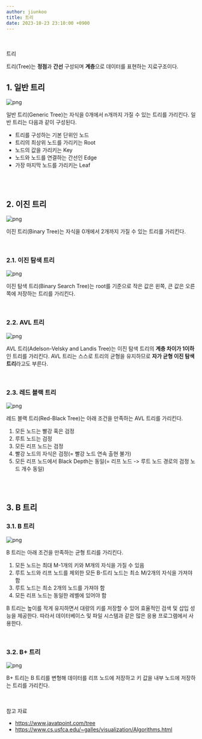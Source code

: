 ```yaml
---
author: jiunkoo
title: 트리
date: 2023-10-23 23:10:00 +0900
---
```


<br/>
<br/>

<div class="adm-note-dsa dsa-bold">
  <div class="adm-title-note-dsa">트리</div>
  <p>트리(Tree)는 <b>정점</b>과 <b>간선</b> 구성되며 <b>계층</b>으로 데이터를 표현하는 지료구조이다.</p>
</div>

## 1. 일반 트리

![png](/_assets/img/algorithm/theory/5-1.png)

일반 트리(Generic Tree)는 자식을 0개에서 n개까지 가질 수 있는 트리를 가리킨다. 일반 트리는 다음과 같이 구성된다.<br/>

* 트리를 구성하는 기본 단위인 노드
* 트리의 최상위 노드를 가리키는 Root
* 노드의 값을 가리키는 Key
* 노드와 노드를 연결하는 간선인 Edge
* 가장 마지막 노드를 가리키는 Leaf

<br/>
<br/>

## 2. 이진 트리

![png](/_assets/img/algorithm/theory/5-2.png)

이진 트리(Binary Tree)는 자식을 0개에서 2개까지 가질 수 있는 트리를 가리킨다.<br/>

<br/>

### 2.1. 이진 탐색 트리

![png](/_assets/img/algorithm/theory/5-3.png)

이진 탐색 트리(Binary Search Tree)는 root를 기준으로 작은 값은 왼쪽, 큰 값은 오른쪽에 저장하는 트리를 가리킨다.<br/>

<br/>

### 2.2. AVL 트리

![png](/_assets/img/algorithm/theory/5-4.png)

AVL 트리(Adelson-Velsky and Landis Tree)는 이진 탐색 트리의 **계층 차이가 1이하**인 트리를 가리킨다. AVL 트리는 스스로 트리의 균형을 유지하므로 **자가 균형 이진 탐색 트리**라고도 부른다.<br/>

<br/>

### 2.3. 레드 블랙 트리

![png](/_assets/img/algorithm/theory/5-5.png)

레드 블랙 트리(Red-Black Tree)는 아래 조건을 만족하는 AVL 트리를 가리킨다.<br/>

1. 모든 노드는 빨강 혹은 검정<br/>
2. 루트 노드는 검정<br/>
3. 모든 리프 노드는 검정<br/>
4. 빨강 노드의 자식은 검정(= 빨강 노드 연속 출현 불가)<br/>
5. 모든 리프 노드에서 Black Depth는 동일(= 리프 노드 -> 루트 노드 경로의 검정 노드 개수 동일)

<br/>
<br/>

## 3. B 트리

### 3.1. B 트리

![png](/_assets/img/algorithm/theory/5-6.png)

B 트리는 아래 조건을 만족하는 균형 트리를 가리킨다.<br/>

1. 모든 노드는 최대 M-1개의 키와 M개의 자식을 가질 수 있음
2. 루트 노드와 리프 노드를 제외한 모든 B-트리 노드는 최소 M/2개의 자식을 가져야 함
3. 루트 노드는 최소 2개의 노드를 가져야 함
4. 모든 리프 노드는 동일한 레벨에 있어야 함

B 트리는 높이를 작게 유지하면서 대량의 키를 저장할 수 있어 효율적인 검색 및 삽입 성능을 제공한다. 따라서 데이터베이스 및 파일 시스템과 같은 많은 응용 프로그램에서 사용한다.<br/>

<br/>

### 3.2. B+ 트리

![png](/_assets/img/algorithm/theory/5-7.png)

B+ 트리는 B 트리를 변형해 데이터를 리프 노드에 저장하고 키 값을 내부 노드에 저장하는 트리를 가리킨다.<br/>

<br/>
<br/>

<div class="adm-reference">
	<div class="adm-title-reference">참고 자료</div>
	<ul>
        <li><a href="https://www.javatpoint.com/tree">https://www.javatpoint.com/tree</a></li>
        <li><a href="https://www.cs.usfca.edu/~galles/visualization/Algorithms.html">https://www.cs.usfca.edu/~galles/visualization/Algorithms.html</a></li>
	</ul>
</div>
